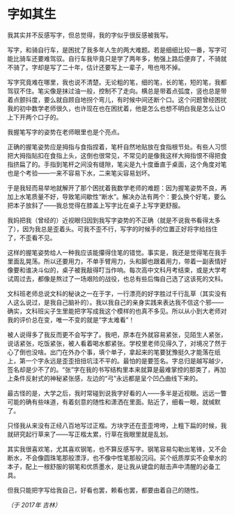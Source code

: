 # 字如其生

我其实并不反感写字，但总觉得，我的字似乎很反感被我写。

写字，和骑自行车，是困扰了我多年人生的两大难题。若是细细比较一番，写字可能比骑车还要难驾驭。自行车我毕竟只是学了两年多，勉强上路后便弃了，不骑就不骑了。字却是写了二十年，估计还要写上一辈子，甩也甩不掉。

写字究竟难在哪里，我也说不清楚。无论粗的笔，细的笔，长的笔，短的笔，我都驾驭不住。笔尖像是抹过油一般，控制不了走向。横总是带着点弧度，竖也总是带着点颤抖度，要么就自顾自地拐个弯儿，有时候中间还断个口。这个问题曾经困扰我的初中数学老师很久，也许现在也在困扰着，他是怎么也想不明白我是怎么让O上下开两个口子的。

我握笔写字的姿势在老师眼里也是个亮点。

正确的握笔姿势应是拇指与食指捏着，笔杆自然地贴放在食指根节处。有些人习惯把大拇指贴扣在食指上头，这倒也很常见，不常见的是像我这样大拇指恨不得把食指挤扁了的。手指到笔杆之间没有缝隙，笔尖是九十度垂直于桌面，这个角度对笔也是个考验——一来不容易下水，二来笔尖容易划坏。

于是我轻而易举地就解开了那个困扰着我数学老师的难题：因为握笔姿势不良，再加上水笔质量不好，导致笔间歇性“断水”。解决办法有两个：要么换个好笔，要么把本子放斜了——我总觉得在膝盖上写字比在桌子上写字更舒服。

我妈把我（曾经的）近视眼归因到我写字姿势的不正确（就是不说我书看得太多了），因为我总是歪着头。可我不歪不行，写字的时候手的位置正好将字给挡住了，不歪看不见。

这样的握笔姿势给人一种我应该能攥得住笔的错觉。事实是，我还是觉得笔在我手里面乱晃荡。所以还要用力，不单手臂用力，头和脚也跟着用力，带着一副表情好像要和谁决斗似的，桌子被我敲得叮当作响。每次高中文科月考结束，或是大学考试周过去，都像是熬过了一场艰险的战役，也总有些后悔自己选了这该死的文科。

文科班老师总说文科的秘诀之一在于字，一行漂亮的好字胜过千行乱草（其实没有人这么说过，是我自己脑补的）。我以我自己的亲身实践来表达我不信这个邪——确实，文科班尖子生里能把字写成我这个模样的也真不多见。所以从小到大老师对我的评价总在变，唯一不变的就是“字太难看”！

被人说得多了我反而更不会写字了。我吧，原本在外就容易紧张，见陌生人紧张，说话紧张，吃饭紧张，被人看着喝水都紧张。学校里老师见得久了，对境况了然于心了倒也没啥。出门在外办个事，填个单子，拿起来的笔要犹豫挺久才能落在纸上，第一个字永远是歪歪扭扭坑洼不平的。最怕的是要签名。字总归是越写越少，签名却是少不了的。“张”字在我的书写结构里本来就算是最难掌控的那类了，再加上条件反射式的神秘紧张感，左边的“弓”永远都是呈个凹凸曲线下来的。

最古怪的是，大学之后，我时常碰到说我字好看的人——多半是近视眼。远远一瞥可能的确有些味道，有着刻意的随性和潇洒在里面。贴近了，细看一眼，就缄默了。

只怪我从来没有正经八百地写过正楷。方块字还在歪歪垮垮，上粗下扁的时候，我就研究起行草来了——写正楷太累，行草在我眼里就是乱划。

其实我很喜欢笔，尤其喜欢钢笔，也不算反感写字。钢笔容易勾勒出笔锋，又不会断水，不会像圆珠笔那般漂浮，也不像中性笔那般沉闷。买个纸质厚实不会晕水的本子，配上一根舒服的钢笔和优质墨水，是让我从键盘的敲击声中清醒的必备工具。

但我只能把字写给我自己，好看也罢，赖看也罢，都要由着自己的随性。

*（于 2017年 吉林）*